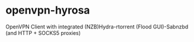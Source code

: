 # openvpn-hyrosa
OpenVPN Client with integrated (NZB)Hydra-rtorrent (Flood GUI)-Sabnzbd (and HTTP + SOCKS5 proxies)
